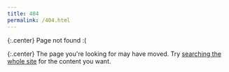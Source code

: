 ```yaml
---
title: 404
permalink: /404.html
---
```


{:.center}
Page not found :(

{:.center}
The page you're looking for may have moved.
Try [searching the whole site](https://www.google.com/search?q=site%3Agreenelab.com&oq=site%3Agreenelab.com) for the content you want.

